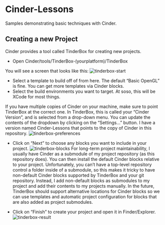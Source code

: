 Cinder-Lessons
==============

Samples demonstrating basic techniques with Cinder.

## Creating a new Project

Cinder provides a tool called TinderBox for creating new projects.

- Open Cinder/tools/TinderBox-(yourplatform)/TinderBox

You will see a screen that looks like this:
![tinderbox-start](https://cloud.githubusercontent.com/assets/81553/4901039/fe0d81aa-642d-11e4-9801-2c37f5980158.png)
- Select a template to build off of from here. The default “Basic OpenGL” is fine. You can get more templates via Cinder blocks.
- Select the build environments you want to target. At soso, this will be XCode for most things.

If you have multiple copies of Cinder on your machine, make sure to point TinderBox at the correct one. In TinderBox, this is called your “Cinder Version”, and is selected from a drop-down menu. You can update the contents of the dropdown by clicking on the “Settings...” button. I have a version named Cinder-Lessons that points to the copy of Cinder in this repository.
![tinderbox-preferences](https://cloud.githubusercontent.com/assets/81553/4901037/fe06a06a-642d-11e4-95bc-5c9e1c1476cf.png)

- Click on “Next” to choose any blocks you want to include in your project.
![tinderbox-blocks](https://cloud.githubusercontent.com/assets/81553/4901036/fdfe545a-642d-11e4-83a6-3dfee3a0ce0b.png)
For long-term project maintainability, I usually have Cinder as a submodule of my project repository (as this repository does). You can then install the default Cinder blocks relative to your project. Unfortunately, you can’t have a top-level repository control a folder inside of a submodule, so this makes it tricky to have non-default Cinder blocks supported by TinderBox and your git repository. Instead, I add non-default blocks as submodules to my project and add their contents to my projects manually. In the future, TinderBox should support alternative locations for Cinder blocks so we can use templates and automatic project configuration for blocks that are also added as project submodules.

- Click on “Finish” to create your project and open it in Finder/Explorer.
![tinderbox-result](https://cloud.githubusercontent.com/assets/81553/4901038/fe0a4f80-642d-11e4-9e5c-ff1ccc2c8bc0.png)
